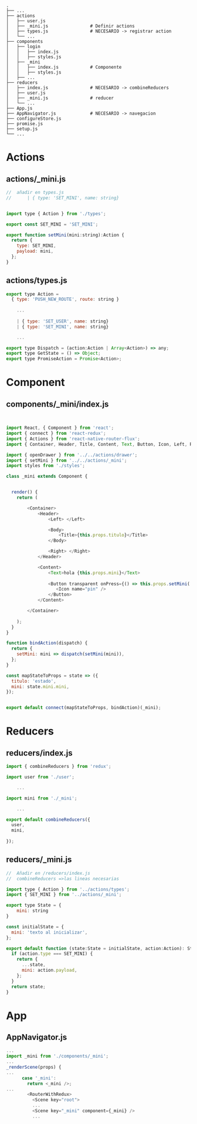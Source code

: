 
    .
    ├── ...
    ├── actions                     
    │   ├── user.js                 
    │   ├── _mini.js                # Definir actions
    │   ├── types.js                # NECESARIO -> registrar action
    │   └── ...                     
    ├── components                   
    │   ├── login           
    │   │   ├── index.js  
    │   │   ├── styles.js  
    │   ├── _mini          
    │   │   ├── index.js            # Componente
    │   │   ├── styles.js       
    │   ├── ... 
    ├── reducers                    
    │   ├── index.js                # NECESARIO -> combineReducers              
    │   ├── user.js   
    │   ├── _mini.js                # reducer
    │   └── ...      
    ├── App.js                     
    ├── AppNavigator.js             # NECESARIO -> navegacion
    ├── configureStore.js 
    ├── promise.js
    ├── setup.js    
    └── ...

# Actions
## actions/_mini.js
```js
// 	añadir en types.js
// 		| { type: 'SET_MINI', name: string}


import type { Action } from './types';

export const SET_MINI = 'SET_MINI';

export function setMini(mini:string):Action {
  return {
    type: SET_MINI,
    payload: mini,
  };
}
```    

## actions/types.js
```js
export type Action =
  { type: 'PUSH_NEW_ROUTE', route: string }
  
    ...
  
    | { type: 'SET_USER', name: string}
    | { type: 'SET_MINI', name: string}

    ...

export type Dispatch = (action:Action | Array<Action>) => any;
export type GetState = () => Object;
export type PromiseAction = Promise<Action>;
```


# Component
## components/_mini/index.js
```js


import React, { Component } from 'react';
import { connect } from 'react-redux';
import { Actions } from 'react-native-router-flux';
import { Container, Header, Title, Content, Text, Button, Icon, Left, Right, Body } from 'native-base';

import { openDrawer } from '../../actions/drawer';
import { setMini } from '../../actions/_mini';
import styles from './styles';

class _mini extends Component {


  render() {
    return (

        <Container>
            <Header>
                <Left> </Left>

                <Body>
                    <Title>{this.props.titulo}</Title>
                </Body>

                <Right> </Right>
            </Header>

            <Content>
                <Text>hola {this.props.mini}</Text>
             
                <Button transparent onPress={() => this.props.setMini('texto al hacer click')}>
                   <Icon name="pin" />
                </Button>                
            </Content>

        </Container>
 
    );
  }
}

function bindAction(dispatch) {
  return {
    setMini: mini => dispatch(setMini(mini)),
  };
}

const mapStateToProps = state => ({
  titulo: 'estado',
  mini: state.mini.mini,
});


export default connect(mapStateToProps, bindAction)(_mini);


```
# Reducers
## reducers/index.js
```js
import { combineReducers } from 'redux';

import user from './user';

    ...

import mini from './_mini';

    ...

export default combineReducers({
  user,
  mini,
 
});


```

## reducers/_mini.js
```js
// 	Añadir en /reducers/index.js
//	combineReducers =>las lineas necesarias

import type { Action } from '../actions/types';
import { SET_MINI } from '../actions/_mini';

export type State = {
    mini: string
}

const initialState = {
  mini: 'texto al inicializar',
};

export default function (state:State = initialState, action:Action): State {
  if (action.type === SET_MINI) {
    return {
      ...state,
      mini: action.payload,
    };
  }
  return state;
}

```
#  App
## AppNavigator.js
```js
...
import _mini from './components/_mini';
...
_renderScene(props) {
...
      case '_mini':
        return <_mini />;
...
        <RouterWithRedux>
          <Scene key="root">
          ...
          <Scene key="_mini" component={_mini} />
          ...

```
